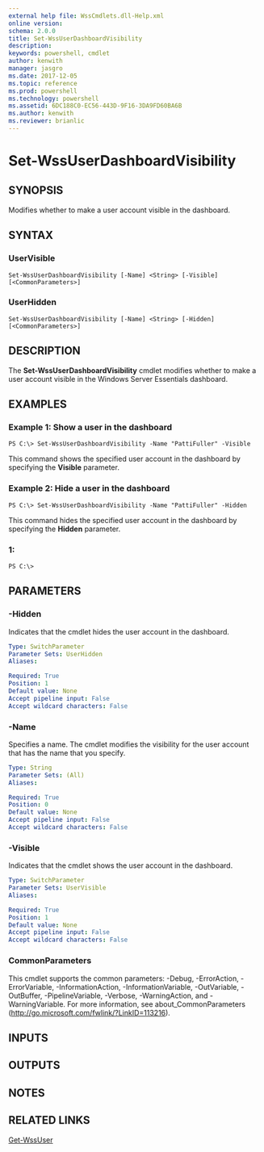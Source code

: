 ```yaml
---
external help file: WssCmdlets.dll-Help.xml
online version: 
schema: 2.0.0
title: Set-WssUserDashboardVisibility
description: 
keywords: powershell, cmdlet
author: kenwith
manager: jasgro
ms.date: 2017-12-05
ms.topic: reference
ms.prod: powershell
ms.technology: powershell
ms.assetid: 6DC188C0-EC56-443D-9F16-3DA9FD60BA6B
ms.author: kenwith
ms.reviewer: brianlic
---
```


# Set-WssUserDashboardVisibility

## SYNOPSIS
Modifies whether to make a user account visible in the dashboard.

## SYNTAX

### UserVisible
```
Set-WssUserDashboardVisibility [-Name] <String> [-Visible] [<CommonParameters>]
```

### UserHidden
```
Set-WssUserDashboardVisibility [-Name] <String> [-Hidden] [<CommonParameters>]
```

## DESCRIPTION
The **Set-WssUserDashboardVisibility** cmdlet modifies whether to make a user account visible in the Windows Server Essentials dashboard.

## EXAMPLES

### Example 1: Show a user in the dashboard
```
PS C:\> Set-WssUserDashboardVisibility -Name "PattiFuller" -Visible
```

This command shows the specified user account in the dashboard by specifying the **Visible** parameter.

### Example 2: Hide a user in the dashboard
```
PS C:\> Set-WssUserDashboardVisibility -Name "PattiFuller" -Hidden
```

This command hides the specified user account in the dashboard by specifying the **Hidden** parameter.

### 1:
```
PS C:\>
```

## PARAMETERS

### -Hidden
Indicates that the cmdlet hides the user account in the dashboard.

```yaml
Type: SwitchParameter
Parameter Sets: UserHidden
Aliases: 

Required: True
Position: 1
Default value: None
Accept pipeline input: False
Accept wildcard characters: False
```

### -Name
Specifies a name.
The cmdlet modifies the visibility for the user account that has the name that you specify.

```yaml
Type: String
Parameter Sets: (All)
Aliases: 

Required: True
Position: 0
Default value: None
Accept pipeline input: False
Accept wildcard characters: False
```

### -Visible
Indicates that the cmdlet shows the user account in the dashboard.

```yaml
Type: SwitchParameter
Parameter Sets: UserVisible
Aliases: 

Required: True
Position: 1
Default value: None
Accept pipeline input: False
Accept wildcard characters: False
```

### CommonParameters
This cmdlet supports the common parameters: -Debug, -ErrorAction, -ErrorVariable, -InformationAction, -InformationVariable, -OutVariable, -OutBuffer, -PipelineVariable, -Verbose, -WarningAction, and -WarningVariable. For more information, see about_CommonParameters (http://go.microsoft.com/fwlink/?LinkID=113216).

## INPUTS

## OUTPUTS

## NOTES

## RELATED LINKS

[Get-WssUser](./Get-WssUser.md)
